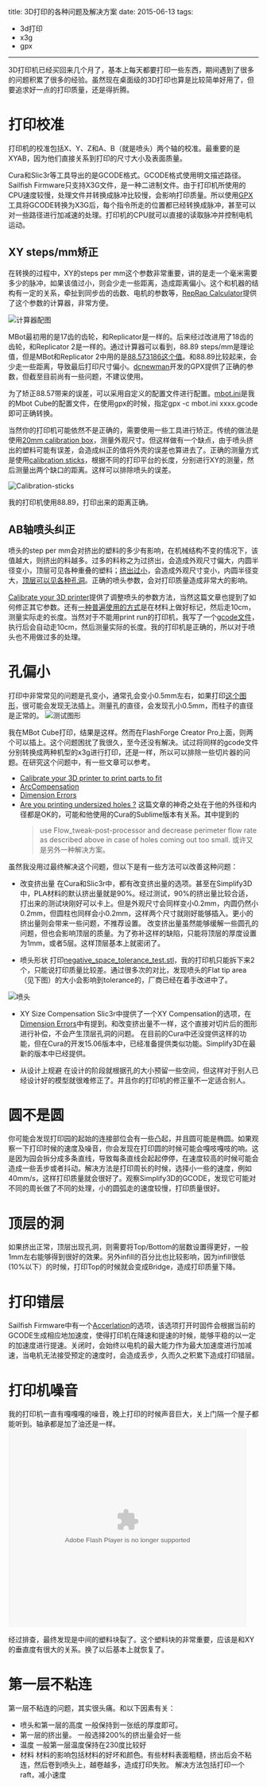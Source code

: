 title: 3D打印的各种问题及解决方案
date: 2015-06-13 
tags: 
- 3d打印
- x3g
- gpx
---
3D打印机已经买回来几个月了，基本上每天都要打印一些东西，期间遇到了很多的问题积累了很多的经验。虽然现在桌面级的3D打印也算是比较简单好用了，但要追求好一点的打印质量，还是得折腾。

<!--more-->

# 打印校准
打印机的校准包括X、Y、Z和A、B（就是喷头）两个轴的校准。最重要的是XYAB，因为他们直接关系到打印的尺寸大小及表面质量。

Cura和Slic3r等工具导出的是GCODE格式。GCODE格式使用明文描述路径。Sailfish Firmware只支持X3G文件，是一种二进制文件。由于打印机所使用的CPU速度较慢，处理文件并转换成脉冲比较慢，会影响打印质量。所以使用[GPX](https://github.com/whpthomas/GPX)工具将GCODE转换为X3G后，每个指令所走的位置都已经转换成脉冲，甚至可以对一些路径进行加减速的处理。打印机的CPU就可以直接的读取脉冲并控制电机运动。

## XY steps/mm矫正
在转换的过程中，XY的steps per mm这个参数非常重要，讲的是走一个毫米需要多少的脉冲，如果该值过小，则会少走一些距离，造成距离偏小。这个和机器的结构有一定的关系，牵扯到同步齿的齿数、电机的参数等，[RepRap Calculator](http://prusaprinters.org/calculator/)提供了这个参数的计算器，非常方便。

![计算器配图](/images/2015/06/calculator.jpg)

MBot最初用的是17齿的齿轮，和Replicator是一样的。后来经过改进用了18齿的齿轮，和Replicator 2是一样的。通过计算器可以看到，88.89 steps/mm是理论值，但是MBot和Replicator 2中用的是[88.573186这个值](https://github.com/whpthomas/GPX/blob/master/gpx.c)。和88.89比较起来，会少走一些距离，导致最后打印尺寸偏小。[dcnewman](https://github.com/dcnewman/GPX)开发的GPX提供了正确的参数，但截至目前尚有一些问题，不建议使用。

为了矫正88.57带来的误差，可以采用自定义的配置文件进行配置。[mbot.ini](https://github.com/derekhe-3dprinting/print-settings/blob/master/mbot.ini)是我的Mbot Cube的配置文件，在使用gpx的时候，指定gpx -c mbot.ini xxxx.gcode即可正确转换。

当然你的打印机可能依然不是正确的，需要使用一些工具进行矫正。传统的做法是使用[20mm calibration box](http://www.thingiverse.com/download:139958)，测量外观尺寸。但这样做有一个缺点，由于喷头挤出的塑料可能有误差，会造成纠正的值将外壳的误差也算进去了。正确的测量方式是使用[calibration sticks](https://www.youmagine.com/designs/calibration-sticks)，根据不同的打印平台的长度，分别进行XY的测量，然后测量出两个缺口的距离。这样可以排除喷头的误差。

![Calibration-sticks](https://d36c0vbvwjb9cx.cloudfront.net/uploads/image/file/60970/medium_9001test.JPG)

我的打印机使用88.89，打印出来的距离正确。

## AB轴喷头纠正
喷头的step per mm会对挤出的塑料的多少有影响，在机械结构不变的情况下，该值越大，则挤出的料越多。过多的料称之为过挤出，会造成外观尺寸偏大，内圆半径变小，顶层可见各种重叠的塑料；[挤出过小](http://support.3dverkstan.se/article/23-a-visual-ultimaker-troubleshooting-guide#underextrusion)，会造成外观尺寸变小，内圆半径变大，[顶层可以见各种孔洞](http://support.3dverkstan.se/article/23-a-visual-ultimaker-troubleshooting-guide#pillowing)。正确的喷头参数，会对打印质量造成非常大的影响。

[Calibrate your 3D printer](http://www.thingiverse.com/thing:52946)提供了调整喷头的参数方法，当然这篇文章也提到了如何修正其它参数。还有[一种普遍使用的方式](https://www.youtube.com/watch?v=YUPfBJz3I6Y)是在材料上做好标记，然后走10cm，测量实际走的长度。当然对于不能用print run的打印机，我写了一个[gcode文件](https://github.com/derekhe-3dprinting/print-settings/blob/master/E-calibration.gcode)，执行后会自动走10cm，然后测量实际的长度。我的打印机是正确的，所以对于喷头也不用做过多的处理。

# 孔偏小
打印中非常常见的问题是孔变小，通常孔会变小0.5mm左右，如果打印[这个图形](http://www.thingiverse.com/download:139973)，很可能会发现无法插上。测量孔的直径，会发现孔小0.5mm，而柱子的直径是正常的。
![测试图形](http://thingiverse-production-new.s3.amazonaws.com/renders/59/ea/10/fe/a5/test_plug_preview_featured.jpg)

我在MBot Cube打印，结果是这样。然而在FlashForge Creator Pro上面，则两个可以插上。这个问题困扰了我很久，至今还没有解决。试过将同样的gcode文件分别转换成两种机型的x3g进行打印，还是一样，所以可以排除一些切片器的问题。在研究这个问题中，有一些文章可以参考。

* [Calibrate your 3D printer to print parts to fit](http://www.thingiverse.com/thing:52946/#instructions)
* [ArcCompensation](http://reprap.org/wiki/ArcCompensation)
* [Dimension Errors](http://manual.slic3r.org/troubleshooting/dimension-errors)
* [Are you printing undersized holes ?](http://www.deltarap.org/printing-undersized-holes/)
  这篇文章的神奇之处在于他的外径和内径都是OK的，可能和他使用的Cura的Sublime版本有关系。其中提到的
  > use Flow_tweak-post-processor and decrease perimeter flow rate as described above in case of holes coming out too small.
  或许又是另外一种解决方案。
  
虽然我没用过最终解决这个问题，但以下是有一些方法可以改善这种问题：

* 改变挤出量
在Cura和Slic3r中，都有改变挤出量的选项。甚至在Simplify3D中，PLA材料的默认挤出量就是90%。经过测试，90%的挤出量比较合适，打出来的测试块刚好可以卡上。但是外观尺寸会同样变小0.2mm，内圆仍然小0.2mm，但圆柱也同样会小0.2mm，这样两个尺寸就刚好能够插入。更小的挤出量则会带来一些问题，不推荐设置。
改变挤出量虽然能够缓解一些圆孔的问题，但也会影响顶层的质量。为了弥补这样的缺陷，只能将顶层的厚度设置为1mm，或者5层。这样顶层基本上就密闭了。

* 喷头形状
打印[negative_space_tolerance_test.stl](http://www.thingiverse.com/thing:533472)，我的打印机只能拆下来2个，只能说打印质量比较差。通过很多次的对比，发现喷头的Flat tip area（见下图）的大小会影响到tolerance的，厂商已经在着手改进中了。

![喷头](http://static.creativetools.se/image/cache/data/CMR/nozzle_02mm/add_img/nozzle_02_-1280x720.jpg)

* XY Size Compensation
Slic3r中提供了一个XY Compensation的选项，在[Dimension Errors](http://manual.slic3r.org/troubleshooting/dimension-errors)中有提到。和改变挤出量不一样，这个直接对切片后的图形进行补偿，不会产生顶层孔洞的问题。
在目前的Cura中还没提供这样的功能，但在Cura的开发15.06版本中，已经准备提供类似功能。Simplify3D在最新的版本中已经提供。

* 从设计上规避
在设计的阶段就根据孔的大小预留一些空间，但这样对于别人已经设计好的模型就很难修正了。并且你的打印机的修正量不一定适合别人。

# 圆不是圆
你可能会发现打印园的起始的连接部位会有一些凸起，并且圆可能是椭圆。如果观察一下打印时候的速度及噪音，你会发现在打印圆的时候可能会嘎吱嘎吱的响。这是因为园会拆分成多条直线，导致每条直线会起起停停，在速度较高的时候可能会造成一些丢步或者抖动。解决方法是打印周长的时候，选择小一些的速度，例如40mm/s，这样打印质量就会很好了。观察Simplify3D的GCODE，发现它可能对不同的周长做了不同的处理，小的圆弧走的速度较慢，打印质量很好。

# 顶层的洞
如果挤出正常，顶层出现孔洞，则需要将Top/Bottom的层数设置得更好，一般1mm左右能够得到很好的效果。另外infill的百分比也比较影响，因为infill很低(10%以下）的时候，打印Top的时候就会变成Bridge，造成打印质量下降。

# 打印错层
Sailfish Firmware中有一个[Accerlation](http://www.sailfishfirmware.com/doc/parameters-acceleration.html#x21-590004.3)的选项，该选项打开时固件会根据当前的GCODE生成相应地加速度，使得打印机在降速和提速的时候，能够平稳的以一定的加速度进行提速。关闭时，会始终以电机的最大能力作为最大加速度进行加减速，当电机无法接受预定的速度时，会造成丢步，久而久之积累下造成打印错层。

# 打印机噪音
我的打印机一直有嘎嘎嘎的噪音，晚上打印的时候声音巨大，关上门隔一个屋子都能听到。轴承都是加了油还是一样。
<embed src="http://www.tudou.com/v/M7R-H8fCi7Q/&resourceId=10747321_05_02_99&tid=0/v.swf" type="application/x-shockwave-flash" allowscriptaccess="always" allowfullscreen="true" wmode="opaque" width="480" height="400"></embed>

经过排查，最终发现是中间的塑料块裂了。这个塑料块的非常重要，应该是和XY的垂直度有很大的关系。换了以后基本上就恢复了。
# 第一层不粘连
第一层不粘连的问题，其实很头痛。和以下因素有关：
* 喷头和第一层的高度
  一般保持到一张纸的厚度即可。
* 第一层的挤出量。
  一般选择200%的挤出量会好一些
* 温度
  一般第一层温度保持在230度比较好
* 材料
  材料的影响包括材料的好坏和颜色。有些材料表面粗糙，挤出后会不粘连，然后卷到喷头上，越卷越多，造成打印失败。
  解决方法包括打印一个raft，减小速度